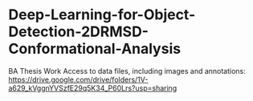 # Deep-Learning-for-Object-Detection-2DRMSD-Conformational-Analysis
BA Thesis Work
Access to data files, including images and annotations: https://drive.google.com/drive/folders/1V-a629_kVggnYVSzfE29q5K34_P60Lrs?usp=sharing
